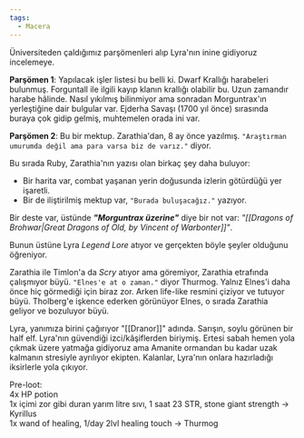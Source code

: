 ```yaml
---  
tags:  
  - Macera  
---  
```

  
Üniversiteden çaldığımız parşömenleri alıp Lyra'nın inine gidiyoruz incelemeye.  
  
**Parşömen 1**: Yapılacak işler listesi bu belli ki. Dwarf Krallığı harabeleri bulunmuş. Forguntall ile ilgili kayıp klanın krallığı olabilir bu. Uzun zamandır harabe hâlinde. Nasıl yıkılmış bilinmiyor ama sonradan Morguntrax'ın yerleştiğine dair bulgular var. Ejderha Savaşı (1700 yıl önce) sırasında buraya çok gidip gelmiş, muhtemelen orada ini var.  
  
**Parşömen 2**: Bu bir mektup. Zarathia'dan, 8 ay önce yazılmış. `"Araştırman umurumda değil ama para varsa biz de varız."` diyor.  
  
Bu sırada Ruby, Zarathia'nın yazısı olan birkaç şey daha buluyor:  
- Bir harita var, combat yaşanan yerin doğusunda izlerin götürdüğü yer işaretli.  
- Bir de iliştirilmiş mektup var, `"Burada buluşacağız."` yazıyor.  
  
Bir deste var, üstünde ***"Morguntrax üzerine"*** diye bir not var: *"[[Dragons of Brohwar|Great Dragons of Old, by Vincent of Warbonter]]"*.  
  
Bunun üstüne Lyra *Legend Lore* atıyor ve gerçekten böyle şeyler olduğunu öğreniyor.  
  
Zarathia ile Timlon'a da *Scry* atıyor ama göremiyor, Zarathia etrafında çalışmıyor büyü. `"Elnes'e at o zaman."` diyor Thurmog. Yalnız Elnes'i daha önce hiç görmediği için biraz zor. Arken life-like resmini çiziyor ve tutuyor büyü. Tholberg'e işkence ederken görünüyor Elnes, o sırada Zarathia geliyor ve bozuluyor büyü.  
  
Lyra, yanımıza birini çağırıyor "[[Dranor]]" adında. Sarışın, soylu görünen bir half elf. Lyra'nın güvendiği izci/kâşiflerden biriymiş. Ertesi sabah hemen yola çıkmak üzere yatmağa gidiyoruz ama Amanite ormandan bu kadar uzak kalmanın stresiyle ayrılıyor ekipten. Kalanlar, Lyra'nın onlara hazırladığı iksirlerle yola çıkıyor.  
  
Pre-loot:  
4x HP potion  
1x içimi zor gibi duran yarım litre sıvı, 1 saat 23 STR, stone giant strength -> Kyrillus  
1x wand of healing, 1/day 2lvl healing touch -> Thurmog
